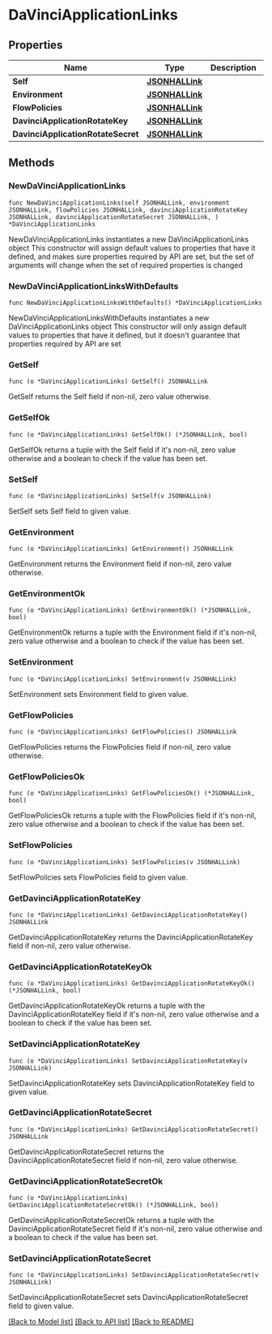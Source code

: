 # DaVinciApplicationLinks

## Properties

Name | Type | Description | Notes
------------ | ------------- | ------------- | -------------
**Self** | [**JSONHALLink**](JSONHALLink.md) |  | 
**Environment** | [**JSONHALLink**](JSONHALLink.md) |  | 
**FlowPolicies** | [**JSONHALLink**](JSONHALLink.md) |  | 
**DavinciApplicationRotateKey** | [**JSONHALLink**](JSONHALLink.md) |  | 
**DavinciApplicationRotateSecret** | [**JSONHALLink**](JSONHALLink.md) |  | 

## Methods

### NewDaVinciApplicationLinks

`func NewDaVinciApplicationLinks(self JSONHALLink, environment JSONHALLink, flowPolicies JSONHALLink, davinciApplicationRotateKey JSONHALLink, davinciApplicationRotateSecret JSONHALLink, ) *DaVinciApplicationLinks`

NewDaVinciApplicationLinks instantiates a new DaVinciApplicationLinks object
This constructor will assign default values to properties that have it defined,
and makes sure properties required by API are set, but the set of arguments
will change when the set of required properties is changed

### NewDaVinciApplicationLinksWithDefaults

`func NewDaVinciApplicationLinksWithDefaults() *DaVinciApplicationLinks`

NewDaVinciApplicationLinksWithDefaults instantiates a new DaVinciApplicationLinks object
This constructor will only assign default values to properties that have it defined,
but it doesn't guarantee that properties required by API are set

### GetSelf

`func (o *DaVinciApplicationLinks) GetSelf() JSONHALLink`

GetSelf returns the Self field if non-nil, zero value otherwise.

### GetSelfOk

`func (o *DaVinciApplicationLinks) GetSelfOk() (*JSONHALLink, bool)`

GetSelfOk returns a tuple with the Self field if it's non-nil, zero value otherwise
and a boolean to check if the value has been set.

### SetSelf

`func (o *DaVinciApplicationLinks) SetSelf(v JSONHALLink)`

SetSelf sets Self field to given value.


### GetEnvironment

`func (o *DaVinciApplicationLinks) GetEnvironment() JSONHALLink`

GetEnvironment returns the Environment field if non-nil, zero value otherwise.

### GetEnvironmentOk

`func (o *DaVinciApplicationLinks) GetEnvironmentOk() (*JSONHALLink, bool)`

GetEnvironmentOk returns a tuple with the Environment field if it's non-nil, zero value otherwise
and a boolean to check if the value has been set.

### SetEnvironment

`func (o *DaVinciApplicationLinks) SetEnvironment(v JSONHALLink)`

SetEnvironment sets Environment field to given value.


### GetFlowPolicies

`func (o *DaVinciApplicationLinks) GetFlowPolicies() JSONHALLink`

GetFlowPolicies returns the FlowPolicies field if non-nil, zero value otherwise.

### GetFlowPoliciesOk

`func (o *DaVinciApplicationLinks) GetFlowPoliciesOk() (*JSONHALLink, bool)`

GetFlowPoliciesOk returns a tuple with the FlowPolicies field if it's non-nil, zero value otherwise
and a boolean to check if the value has been set.

### SetFlowPolicies

`func (o *DaVinciApplicationLinks) SetFlowPolicies(v JSONHALLink)`

SetFlowPolicies sets FlowPolicies field to given value.


### GetDavinciApplicationRotateKey

`func (o *DaVinciApplicationLinks) GetDavinciApplicationRotateKey() JSONHALLink`

GetDavinciApplicationRotateKey returns the DavinciApplicationRotateKey field if non-nil, zero value otherwise.

### GetDavinciApplicationRotateKeyOk

`func (o *DaVinciApplicationLinks) GetDavinciApplicationRotateKeyOk() (*JSONHALLink, bool)`

GetDavinciApplicationRotateKeyOk returns a tuple with the DavinciApplicationRotateKey field if it's non-nil, zero value otherwise
and a boolean to check if the value has been set.

### SetDavinciApplicationRotateKey

`func (o *DaVinciApplicationLinks) SetDavinciApplicationRotateKey(v JSONHALLink)`

SetDavinciApplicationRotateKey sets DavinciApplicationRotateKey field to given value.


### GetDavinciApplicationRotateSecret

`func (o *DaVinciApplicationLinks) GetDavinciApplicationRotateSecret() JSONHALLink`

GetDavinciApplicationRotateSecret returns the DavinciApplicationRotateSecret field if non-nil, zero value otherwise.

### GetDavinciApplicationRotateSecretOk

`func (o *DaVinciApplicationLinks) GetDavinciApplicationRotateSecretOk() (*JSONHALLink, bool)`

GetDavinciApplicationRotateSecretOk returns a tuple with the DavinciApplicationRotateSecret field if it's non-nil, zero value otherwise
and a boolean to check if the value has been set.

### SetDavinciApplicationRotateSecret

`func (o *DaVinciApplicationLinks) SetDavinciApplicationRotateSecret(v JSONHALLink)`

SetDavinciApplicationRotateSecret sets DavinciApplicationRotateSecret field to given value.



[[Back to Model list]](../README.md#documentation-for-models) [[Back to API list]](../README.md#documentation-for-api-endpoints) [[Back to README]](../README.md)


